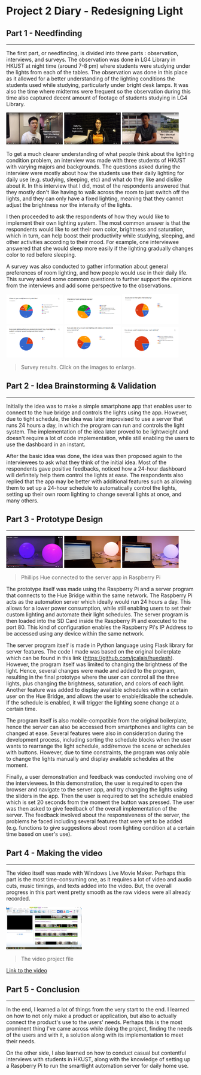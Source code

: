 # Project 2 Diary - Redesigning Light

## Part 1 - Needfinding
---
The first part, or needfinding, is divided into three parts : observation, interviews, and surveys. The observation was done in LG4 Library in HKUST at night time (around 7-8 pm) where students were studying under the lights from each of the tables. The observation was done in this place as it allowed for a better understanding of the lighting conditions the students used while studying, particularly under bright desk lamps. It was also the time where midterms were frequent so the observation during this time also captured decent amount of footage of students studying in LG4 Library.

[<img src="./anton1.png" width="30%">](https://kp-kepra.github.io/comp4461diary/p2/anton1.png)
[<img src="./kelly1.png" width="30%">](https://kp-kepra.github.io/comp4461diary/p2/kelly1.png)
[<img src="./kenneth2.png" width="30%">](https://kp-kepra.github.io/comp4461diary/p2/kenneth2.png)

To get a much clearer understanding of what people think about the lighting condition problem, an interview was made with three students of HKUST with varying majors and backgrounds. The questions asked during the interview were mostly about how the students use their daily lighting for daily use (e.g. studying, sleeping, etc) and what do they like and dislike about it. In this interview that I did, most of the respondents answered that they mostly don't like having to walk across the room to just switch off the lights, and they can only have a fixed lighting, meaning that they cannot adjust the brightness nor the intensity of the lights.

I then proceeded to ask the respondents of how they would like to implement their own lighting system. The most common answer is that the respondents would like to set their own color, brightness and saturation, which in turn, can help boost their productivity while studying, sleeping, and other activities according to their mood. For example, one interviewee answered that she would sleep more easily if the lighting gradually changes color to red before sleeping.

A survey was also conducted to gather information about general preferences of room lighting, and how people would use in their daily life. This survey asked some common questions to further support the opinions from the interviews and add some perspective to the observations.

[<img src="./survey1.png" width="30%">](https://kp-kepra.github.io/comp4461diary/p2/survey1.png)
[<img src="./survey2.png" width="30%">](https://kp-kepra.github.io/comp4461diary/p2/survey2.png)
[<img src="./survey3.png" width="30%">](https://kp-kepra.github.io/comp4461diary/p2/survey3.png)
[<img src="./survey4.png" width="30%">](https://kp-kepra.github.io/comp4461diary/p2/survey4.png)
[<img src="./survey5.png" width="30%">](https://kp-kepra.github.io/comp4461diary/p2/survey5.png)
[<img src="./survey6.png" width="30%">](https://kp-kepra.github.io/comp4461diary/p2/survey6.png)
> Survey results. Click on the images to enlarge.

## Part 2 - Idea Brainstorming & Validation
---
Initially the idea was to make a simple smartphone app that enables user to connect to the hue bridge and controls the lights using the app. However, due to tight schedule, the idea was later improvised to use a server that runs 24 hours a day, in which the program can run and controls the light system. The implementation of the idea later proved to be lightweight and doesn't require a lot of code implementation, while still enabling the users to use the dashboard in an instant.

After the basic idea was done, the idea was then proposed again to the interviewees to ask what they think of the initial idea. Most of the respondents gave positive feedbacks, noticed how a 24-hour dashboard will definitely help them control the lights at ease. The respondents also replied that the app may be better with additional features such as allowing them to set up a 24-hour schedule to automatically control the lights, setting up their own room lighting to change several lights at once, and many others.

## Part 3 - Prototype Design
---

[<img src="./prototype1.png" width="30%">](https://kp-kepra.github.io/comp4461diary/p2/prototype1.png)
[<img src="./prototype2.png" width="30%">](https://kp-kepra.github.io/comp4461diary/p2/prototype1.png)
[<img src="./prototype3.png" width="30%">](https://kp-kepra.github.io/comp4461diary/p2/prototype1.png)
> Phillips Hue connected to the server app in Raspberry Pi

The prototype itself was made using the Raspberry Pi and a server program that connects to the Hue Bridge within the same network. The Raspberry Pi acts as the automation server which ideally would run 24 hours a day. This allows for a lower power consumption, while still enabling users to set their custom lighting and automate their light schedules. The server program is then loaded into the SD Card inside the Raspberry Pi and executed to the port 80. This kind of configuration enables the Raspberry Pi's IP Address to be accessed using any device within the same network.

The server program itself is made in Python language using Flask library for server features. The code I made was based on the original boilerplate which can be found in this link (https://github.com/jcalais/huedash). However, the program itself was limited to changing the brightness of the light. Hence, several changes were made and added to the program, resulting in the final prototype where the user can control all the three lights, plus changing the brightness, saturation, and colors of each light. Another feature was added to display available schedules within a certain user on the Hue Bridge, and allows the user to enable/disable the schedule. If the schedule is enabled, it will trigger the lighting scene change at a certain time.

The program itself is also mobile-compatible from the original boilerplate, hence the server can also be accessed from smartphones and lights can be changed at ease. Several features were also in consideration during the development process, including sorting the schedule blocks when the user wants to rearrange the light schedule, add/remove the scene or schedules with buttons. However, due to time constraints, the program was only able to change the lights manually and display available schedules at the moment.

Finally, a user demonstration and feedback was conducted involving one of the interviewees. In this demonstration, the user is required to open the browser and navigate to the server app, and try changing the lights using the sliders in the app. Then the user is required to set the schedule enabled which is set 20 seconds from the moment the button was pressed. The user was then asked to give feedback of the overall implementation of the server. The feedback involved about the responsiveness of the server, the problems he faced including several features that were yet to be added (e.g. functions to give suggestions about room lighting condition at a certain time based on user's use).

## Part 4 - Making the video
---
The video itself was made with Windows Live Movie Maker. Perhaps this part is the most time-consuming one, as it requires a lot of video and audio cuts, music timings, and texts added into the video. But, the overall progress in this part went pretty smooth as the raw videos were all already recorded. 

[<img src="./video.png" width="40%">](https://kp-kepra.github.io/comp4461diary/p2/video.png)
> The video project file

[Link to the video](https://youtu.be/MewN1Z8aMPU)

## Part 5 - Conclusion
---
In the end, I learned a lot of things from the very start to the end. I learned on how to not only make a product or application, but also to actually connect the product's use to the users' needs. Perhaps this is the most prominent thing I've came across while doing the project, finding the needs of the users and with it, a solution along with its implementation to meet their needs.

On the other side, I also learned on how to conduct casual but contentful interviews with students in HKUST, along with the knowledge of setting up a Raspberry Pi to run the smartlight automation server for daily home use.